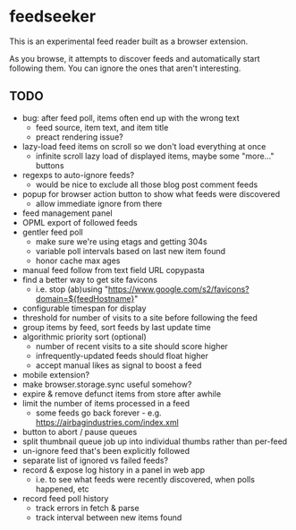 # feedseeker

This is an experimental feed reader built as a browser extension.

As you browse, it attempts to discover feeds and automatically start following them. You can ignore the ones that aren't interesting.

## TODO

* bug: after feed poll, items often end up with the wrong text
  * feed source, item text, and item title
  * preact rendering issue?
* lazy-load feed items on scroll so we don't load everything at once
  * infinite scroll lazy load of displayed items, maybe some "more..." buttons
* regexps to auto-ignore feeds?
  * would be nice to exclude all those blog post comment feeds
* popup for browser action button to show what feeds were discovered
  * allow immediate ignore from there
* feed management panel
* OPML export of followed feeds
* gentler feed poll
  * make sure we're using etags and getting 304s
  * variable poll intervals based on last new item found
  * honor cache max ages
* manual feed follow from text field URL copypasta
* find a better way to get site favicons
  * i.e. stop (ab)using "https://www.google.com/s2/favicons?domain=${feedHostname}"
* configurable timespan for display
* threshold for number of visits to a site before following the feed
* group items by feed, sort feeds by last update time
* algorithmic priority sort (optional)
  * number of recent visits to a site should score higher
  * infrequently-updated feeds should float higher
  * accept manual likes as signal to boost a feed
* mobile extension?
* make browser.storage.sync useful somehow?
* expire & remove defunct items from store after awhile
* limit the number of items processed in a feed
  * some feeds go back forever - e.g. https://airbagindustries.com/index.xml
* button to abort / pause queues
* split thumbnail queue job up into individual thumbs rather than per-feed
* un-ignore feed that's been explicitly followed
* separate list of ignored vs failed feeds?
* record & expose log history in a panel in web app
  * i.e. to see what feeds were recently discovered, when polls happened, etc
* record feed poll history
  * track errors in fetch & parse
  * track interval between new items found
